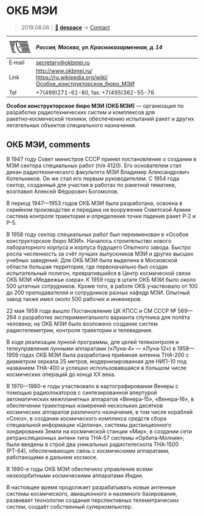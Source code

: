 # ОКБ МЭИ
> 2019.08.06 ┊ **[🚀](../index/index.md) [despace](index.md)** → [Contact](contact.md)

|[![](f/contact/o/okb_mei_logo1_thumb.png)](f/contact/o/okb_mei_logo1.png)|*Россия, Москва, ул. Красноказарменная, д. 14*|
|:--|:--|
|E‑mail| <secretary@okbmei.ru> |
|Link| <http://www.okbmei.ru/><br> <https://ru.wikipedia.org/wiki/Особое_конструкторское_бюро_МЭИ> |
|Tel| +7(499)271-61-80, fax: +7(495)362-55-76 |

**Особое конструкторское бюро МЭИ (ОКБ МЭИ)** — организация по разработке радиотехнических систем и комплексов для ракетно‑космической техники, обеспечению испытаний ракет и других летательных объектов специального назначения.


<p style="page-break-after:always"> </p>

## ОКБ МЭИ, comments

В 1947 году Совет министров СССР принял постановление о создании в МЭИ сектора специальных работ (п/я 4120). Его основателем стал декан радиотехнического факультета МЭИ Владимир Александрович Котельников. Он же стал его первым руководителем. С 1954 года сектор, созданный для участия в работах по ракетной тематике, возглавил Алексей Фёдорович Богомолов.

В период 1947—1953 годов ОКБ МЭИ была разработана, освоена в серийном производстве и передана на вооружение Советской Армии система контроля траектории и определения точки падения ракет Р-2 и Р-5.

В 1958 году сектор специальных работ был переименован в «Особое конструкторское бюро МЭИ». Началось строительство нового лабораторного корпуса и корпуса будущего Опытного завода. Быстро росла численность за счёт лучших выпускников МЭИ и других высших учебных заведений. Для ОКБ МЭИ была выделена в Московской области большая территория, где первоначально был создан испытательный полигон, превратившийся в Центр космической связи ОКБ МЭИ «Медвежьи озера». К 1959 году в штате ОКБ МЭИ было около 500 штатных сотрудников. Кроме того, в работе ОКБ участвовало от 100 до 200 преподавателей и сотрудников разных кафедр МЭИ. Опытный завод также имел около 500 рабочих и инженеров.

22 мая 1959 года вышло Постановление ЦК КПСС и СМ СССР № 569—264 о разработке экспериментального варианта спутника для полёта человека; на ОКБ МЭИ было возложено создание систем радиотелеметрии, контроля траектории и телевидения.

В ходе реализации лунной программы, для целей телеконтроля и телеуправления лунными аппаратами («Луна‑4» — «Луна‑12») в 1958—1959 годах ОКБ МЭИ была разработана приёмная антенна ТНА-200 с диаметром зеркала 25 метров, модернизированная для НИП-10 под названием ТНА-400 и успешно использовавшаяся в большом числе космических операций до конца XX века.

В 1970—1980-е годы участвовало в картографировании Венеры с помощью радиолокаторов с синтезированной апертурой автоматических межпланетных аппаратов «Венера‑15», «Венера‑16», в обеспечении траекторных измерений нескольких десятков космических аппаратов различного назначения, в том числе кораблей «Союз», в создании космического комплекса средств сбора специальной информации «Целина», системы дистанционного зондирования Земли на космической станции «Мир», в создании сети ретрансляционных антенн типа ТНА‑57 системы «Орбита‑Молния»; были введены в строй два уникальных радиотелескопа ТНА‑1500 (РТ-64), обеспечивающих связь с космическими аппаратами, работающими в дальнем космосе.

В 1980-е годы ОКБ МЭИ обеспечило управление всеми низкоорбитными космическими аппаратами Индии.

В настоящее время продолжает разрабатывать новые антенные системы космического, авиационного и наземного базирования, развивает технологии создания перспективных телеметрических систем, создаёт собственный суперкомпьютер.
